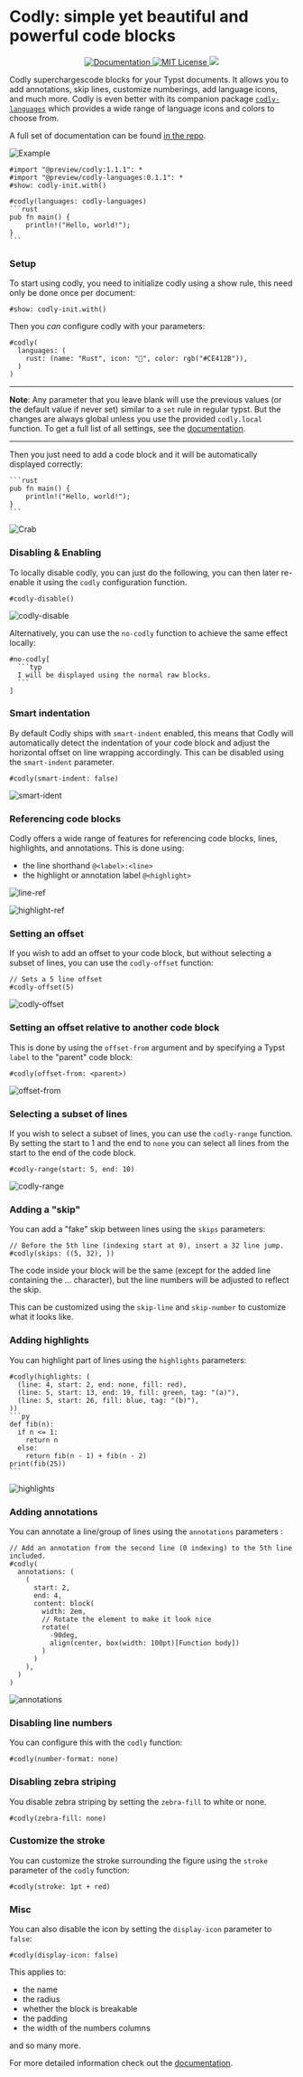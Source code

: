 # Codly: simple yet beautiful and powerful code blocks

<p align="center">
  <a href="https://github.com/Dherse/codly/blob/main/docs.pdf">
    <img alt="Documentation" src="https://img.shields.io/website?down_message=offline&label=manual&up_color=007aff&up_message=online&url=https%3A%2F%2Fgithub.com%2FDherse%2Fcodly%2Fblob%2Fmain%2Fdocs.pdf" />
  </a>
  <a href="https://github.com/Dherse/codly/blob/main/LICENSE">
    <img alt="MIT License" src="https://img.shields.io/badge/license-MIT-brightgreen">
  </a>
  <img src="https://github.com/Dherse/codly/actions/workflows/test.yml/badge.svg" />
</p>

Codly superchargescode blocks for your Typst documents. It allows you to add annotations, skip lines, customize numberings, add language icons, and much more. Codly is even better with its companion package [`codly-languages`](https://typst.app/universe/package/codly-languages) which provides a wide range of language icons and colors to choose from.

A full set of documentation can be found [in the repo](https://raw.githubusercontent.com/Dherse/codly/main/docs.pdf).

![Example](./assets/demo.png)

````typ
#import "@preview/codly:1.1.1": *
#import "@preview/codly-languages:0.1.1": *
#show: codly-init.with()

#codly(languages: codly-languages)
```rust
pub fn main() {
    println!("Hello, world!");
}
```
````

### Setup

To start using codly, you need to initialize codly using a show rule, this need only be done once per document:

```typ
#show: codly-init.with()
```

Then you *can* configure codly with your parameters:

```typ
#codly(
  languages: (
    rust: (name: "Rust", icon: "🦀", color: rgb("#CE412B")),
  )
)
```

---
**Note**: Any parameter that you leave blank will use the previous values (or the default value if never set) similar to a `set` rule in regular typst. But the changes are always global unless you use the provided `codly.local` function. To get a full list of all settings, see the [documentation](https://raw.githubusercontent.com/Dherse/codly/main/docs.pdf).

---

Then you just need to add a code block and it will be automatically displayed correctly:

````
```rust
pub fn main() {
    println!("Hello, world!");
}
```
````

![Crab](./assets/crab.png)

### Disabling & Enabling

To locally disable codly, you can just do the following, you can then later re-enable it using the `codly` configuration function.

```typ
#codly-disable()
```

![codly-disable](./assets/codly-disable.png)

Alternatively, you can use the `no-codly` function to achieve the same effect locally:

````typ
#no-codly[
  ```typ
  I will be displayed using the normal raw blocks.
  ```
]
````

### Smart indentation

By default Codly ships with `smart-indent` enabled, this means that Codly will automatically detect the indentation of your code block and adjust the horizontal offset on line wrapping accordingly. This can be disabled using the `smart-indent` parameter.

```typ
#codly(smart-indent: false)
```

![smart-ident](./assets/smart-indent.png)

### Referencing code blocks

Codly offers a wide range of features for referencing code blocks, lines, highlights, and annotations. This is done using:
- the line shorthand `@<label>:<line>`
- the highlight or annotation label `@<highlight>`

![line-ref](./assets/line-ref.png)

![highlight-ref](./assets/highlight-ref.png)

### Setting an offset

If you wish to add an offset to your code block, but without selecting a subset of lines, you can use the `codly-offset` function:

```typ
// Sets a 5 line offset
#codly-offset(5)
```

![codly-offset](./assets/codly-offset.png)

### Setting an offset relative to another code block

This is done by using the `offset-from` argument and by specifying a Typst `label` to the "parent" code block:

````typ
#codly(offset-from: <parent>)
````

![offset-from](./assets/offset-from.png)

### Selecting a subset of lines

If you wish to select a subset of lines, you can use the `codly-range` function. By setting the start to 1 and the end to `none` you can select all lines from the start to the end of the code block.

```typ
#codly-range(start: 5, end: 10)
```

![codly-range](./assets/codly-range.png)

### Adding a "skip"

You can add a "fake" skip between lines using the `skips` parameters:

```typ
// Before the 5th line (indexing start at 0), insert a 32 line jump.
#codly(skips: ((5, 32), ))
```
The code inside your block will be the same (except for the added line containing the … character), but the line numbers will be adjusted to reflect the skip. 

This can be customized using the `skip-line` and `skip-number` to customize what it looks like.

### Adding highlights

You can highlight part of lines using the `highlights` parameters:

````typ
#codly(highlights: (
  (line: 4, start: 2, end: none, fill: red),
  (line: 5, start: 13, end: 19, fill: green, tag: "(a)"),
  (line: 5, start: 26, fill: blue, tag: "(b)"),
))
```py
def fib(n):
  if n <= 1:
    return n
  else:
    return fib(n - 1) + fib(n - 2)
print(fib(25))
```
````

![highlights](./assets/highlights.png)

### Adding annotations

You can annotate a line/group of lines using the `annotations` parameters :

```typ
// Add an annotation from the second line (0 indexing) to the 5th line included.
#codly(
  annotations: (
    (
      start: 2,
      end: 4,
      content: block(
        width: 2em,
        // Rotate the element to make it look nice
        rotate(
          -90deg,
          align(center, box(width: 100pt)[Function body])
        )
      )
    ), 
  )
)
```

![annotations](./assets/annotations.png)

### Disabling line numbers

You can configure this with the `codly` function:

```typ
#codly(number-format: none)
```

### Disabling zebra striping

You disable zebra striping by setting the `zebra-fill` to white or none.

```typ
#codly(zebra-fill: none)
```

### Customize the stroke

You can customize the stroke surrounding the figure using the `stroke` parameter of the `codly` function:

```typ
#codly(stroke: 1pt + red)
```

### Misc

You can also disable the icon by setting the `display-icon` parameter to `false`:

```typ
#codly(display-icon: false)
```

This applies to:
- the name
- the radius
- whether the block is breakable
- the padding
- the width of the numbers columns 

and so many more.

For more detailed information check out the [documentation](https://raw.githubusercontent.com/Dherse/codly/main/docs.pdf).